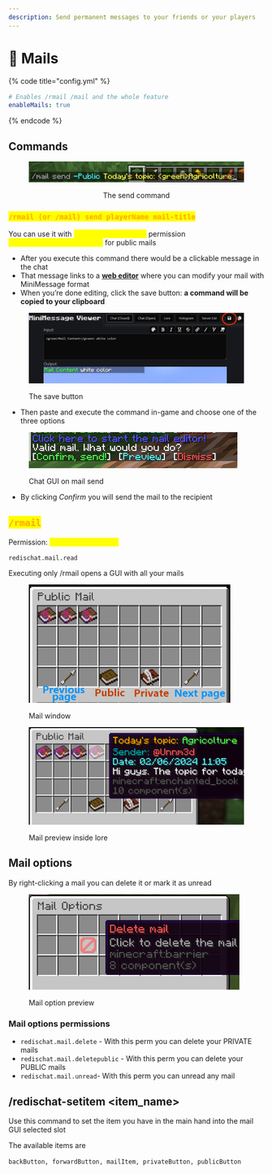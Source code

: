 ```yaml
---
description: Send permanent messages to your friends or your players
---
```


# 📧 Mails

{% code title="config.yml" %}
```yaml
# Enables /rmail /mail and the whole feature
enableMails: true
```
{% endcode %}

## Commands

<div align="center">

<figure><img src="../.gitbook/assets/image (6).png" alt=""><figcaption><p>The send command</p></figcaption></figure>

</div>

### <mark style="color:orange;">`/rmail (or /mail) send playerName mail-title`</mark>

You can use it with <mark style="color:yellow;">`redischat.mail.write`</mark> permission\
<mark style="color:yellow;">`redischat.mail.writepublic`</mark> for public mails

* After you execute this command there would be a clickable message in the chat
* That message links to a [**web editor**](https://webui.advntr.dev/) where you can modify your mail with MiniMessage format
* When you’re done editing, click the save button: **a command will be copied to your clipboard**

<figure><img src="../.gitbook/assets/image (1) (1) (1) (1) (1) (1).png" alt=""><figcaption><p>The save button</p></figcaption></figure>

* Then paste and execute the command in-game and choose one of the three options

<figure><img src="../.gitbook/assets/image (2) (1) (1) (1).png" alt=""><figcaption><p>Chat GUI on mail send</p></figcaption></figure>

* By clicking _Confirm_ you will send the mail to the recipient

## <mark style="color:orange;">`/rmail`</mark>

Permission: <mark style="color:yellow;">`redischat.mail.read`</mark>

```
redischat.mail.read
```

Executing only /rmail opens a GUI with all your mails

<figure><img src="../.gitbook/assets/image (9).png" alt="" width="397"><figcaption><p>Mail window</p></figcaption></figure>

<figure><img src="../.gitbook/assets/image (10).png" alt=""><figcaption><p>Mail preview inside lore</p></figcaption></figure>

## Mail options

By right-clicking a mail you can delete it or mark it as unread

<figure><img src="../.gitbook/assets/image (11).png" alt="" width="415"><figcaption><p>Mail option preview</p></figcaption></figure>

### Mail options permissions

* `redischat.mail.delete` - With this perm you can delete your PRIVATE mails
* `redischat.mail.deletepublic` - With this perm you can delete your PUBLIC mails
* `redischat.mail.unread`- With this perm you can unread any mail

## /redischat-setitem \<item\_name>

Use this command to set the item you have in the main hand into the mail GUI selected slot

The available items are&#x20;

`backButton, forwardButton, mailItem, privateButton, publicButton`

